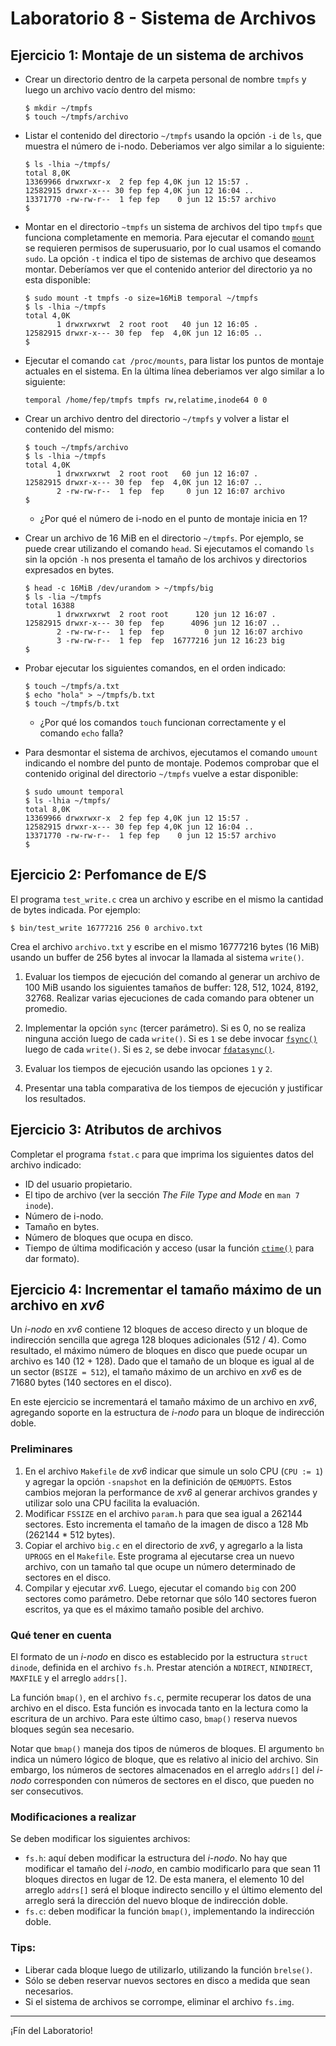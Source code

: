 # Laboratorio 8 - Sistema de Archivos

## Ejercicio 1: Montaje de un sistema de archivos

- Crear un directorio dentro de la carpeta personal de nombre `tmpfs` y luego un archivo vacío dentro del mismo:
    ```console
    $ mkdir ~/tmpfs
    $ touch ~/tmpfs/archivo
    ```

- Listar el contenido del directorio `~/tmpfs` usando la opción `-i` de `ls`, que muestra el número de i-nodo. Deberiamos ver algo similar a lo siguiente:
    ```console
    $ ls -lhia ~/tmpfs/ 
    total 8,0K
    13369966 drwxrwxr-x  2 fep fep 4,0K jun 12 15:57 .
    12582915 drwxr-x--- 30 fep fep 4,0K jun 12 16:04 ..
    13371770 -rw-rw-r--  1 fep fep    0 jun 12 15:57 archivo
    $
    ```

- Montar en el directorio `~tmpfs` un sistema de archivos del tipo `tmpfs` que funciona completamente en memoria. Para ejecutar el comando [`mount`](https://www.man7.org/linux/man-pages/man8/mount.8.html) se requieren permisos de superusuario, por lo cual usamos el comando `sudo`. La opción `-t` indica el tipo de sistemas de archivo que deseamos montar. Deberíamos ver que el contenido anterior del directorio ya no esta disponible:
    ```console
    $ sudo mount -t tmpfs -o size=16MiB temporal ~/tmpfs
    $ ls -lhia ~/tmpfs
    total 4,0K
           1 drwxrwxrwt  2 root root   40 jun 12 16:05 .
    12582915 drwxr-x--- 30 fep  fep  4,0K jun 12 16:05 ..
    $
    ```

- Ejecutar el comando `cat /proc/mounts`, para listar los puntos de montaje actuales en el sistema. En la última línea deberiamos ver algo similar a lo siguiente:
    ```console
    temporal /home/fep/tmpfs tmpfs rw,relatime,inode64 0 0
    ```

- Crear un archivo dentro del directorio `~/tmpfs` y volver a listar el contenido del mismo:
    ```console
    $ touch ~/tmpfs/archivo
    $ ls -lhia ~/tmpfs
    total 4,0K
           1 drwxrwxrwt  2 root root   60 jun 12 16:07 .
    12582915 drwxr-x--- 30 fep  fep  4,0K jun 12 16:07 ..
           2 -rw-rw-r--  1 fep  fep     0 jun 12 16:07 archivo
    $
    ```
    * ¿Por qué el número de i-nodo en el punto de montaje inicia en 1?

- Crear un archivo de 16 MiB en el directorio `~/tmpfs`. Por ejemplo, se puede crear utilizando el comando `head`. Si ejecutamos el comando `ls` sin la opción `-h` nos presenta el tamaño de los archivos y directorios expresados en bytes.
    ```console
    $ head -c 16MiB /dev/urandom > ~/tmpfs/big
    $ ls -lia ~/tmpfs
    total 16388
           1 drwxrwxrwt  2 root root      120 jun 12 16:07 .
    12582915 drwxr-x--- 30 fep  fep      4096 jun 12 16:07 ..
           2 -rw-rw-r--  1 fep  fep         0 jun 12 16:07 archivo
           3 -rw-rw-r--  1 fep  fep  16777216 jun 12 16:23 big
    $
    ```

- Probar ejecutar los siguientes comandos, en el orden indicado:
    ```console
    $ touch ~/tmpfs/a.txt
    $ echo "hola" > ~/tmpfs/b.txt
    $ touch ~/tmpfs/b.txt
    ```
    - ¿Por qué los comandos `touch` funcionan correctamente y el comando `echo` falla?

- Para desmontar el sistema de archivos, ejecutamos el comando `umount` indicando el nombre del punto de montaje. Podemos comprobar que el contenido original del directorio `~/tmpfs` vuelve a estar disponible:
    ```console
    $ sudo umount temporal
    $ ls -lhia ~/tmpfs/ 
    total 8,0K
    13369966 drwxrwxr-x  2 fep fep 4,0K jun 12 15:57 .
    12582915 drwxr-x--- 30 fep fep 4,0K jun 12 16:04 ..
    13371770 -rw-rw-r--  1 fep fep    0 jun 12 15:57 archivo
    $ 
    ```

## Ejercicio 2: Perfomance de E/S

El programa `test_write.c` crea un archivo y escribe en el mismo la cantidad de bytes indicada. Por ejemplo:
```console
$ bin/test_write 16777216 256 0 archivo.txt
```
Crea el archivo `archivo.txt` y escribe en el mismo 16777216 bytes (16 MiB) usando un buffer de 256 bytes al invocar la llamada al sistema `write()`.

1. Evaluar los tiempos de ejecución del comando al generar un archivo de 100 MiB usando los siguientes tamaños de buffer: 128, 512, 1024, 8192, 32768. Realizar varias ejecuciones de cada comando para obtener un promedio.

2. Implementar la opción `sync` (tercer parámetro). Si es 0, no se realiza ninguna acción luego de cada `write()`. Si es `1` se debe invocar [`fsync()`](https://man7.org/linux/man-pages/man2/fdatasync.2.html) luego de cada `write()`. Si es `2`, se debe invocar [`fdatasync()`](https://man7.org/linux/man-pages/man2/fdatasync.2.html).

3. Evaluar los tiempos de ejecución usando las opciones `1` y `2`.

4. Presentar una tabla comparativa de los tiempos de ejecución y justificar los resultados.

## Ejercicio 3: Atributos de archivos

Completar el programa `fstat.c` para que imprima los siguientes datos del archivo indicado:
- ID del usuario propietario.
- El tipo de archivo (ver la sección _The File Type and Mode_ en `man 7 inode`).
- Número de i-nodo.
- Tamaño en bytes.
- Número de bloques que ocupa en disco.
- Tiempo de última modificación y acceso (usar la función [`ctime()`](https://www.man7.org/linux/man-pages/man3/ctime.3.html) para dar formato).

## Ejercicio 4: Incrementar el tamaño máximo de un archivo en _xv6_

Un _i-nodo_ en _xv6_ contiene 12 bloques de acceso directo y un bloque de indirección sencilla que agrega 128 bloques adicionales (512 / 4). Como resultado, el máximo número de bloques en disco que puede ocupar un archivo es 140 (12 + 128). Dado que el tamaño de un bloque es igual al de un sector (`BSIZE = 512`), el tamaño máximo de un archivo en _xv6_ es de 71680 bytes (140 sectores en el disco).

En este ejercicio se incrementará el tamaño máximo de un archivo en _xv6_, agregando soporte en la estructura de _i-nodo_ para un bloque de indirección doble.

### Preliminares

1. En el archivo `Makefile` de _xv6_ indicar que simule un solo CPU (`CPU := 1`) y agregar la opción `-snapshot` en la definición de `QEMUOPTS`. Estos cambios mejoran la performance de _xv6_ al generar archivos grandes y utilizar solo una CPU facilita la evaluación.
2. Modificar `FSSIZE` en el archivo `param.h` para que sea igual a 262144 sectores. Esto incrementa el tamaño de la imagen de disco a 128 Mb (262144 * 512 bytes).
3. Copiar el archivo `big.c` en el directorio de _xv6_, y agregarlo a la lista `UPROGS` en el `Makefile`. Este programa al ejecutarse crea un nuevo archivo, con un tamaño tal que ocupe un número determinado de sectores en el disco.
4. Compilar y ejecutar _xv6_. Luego, ejecutar el comando `big` con 200 sectores como parámetro. Debe retornar que sólo 140 sectores fueron escritos, ya que es el máximo tamaño posible del archivo.

### Qué tener en cuenta

El formato de un _i-nodo_ en disco es establecido por la estructura `struct dinode`, definida en el archivo `fs.h`. Prestar atención a `NDIRECT`, `NINDIRECT`, `MAXFILE` y el arreglo `addrs[]`.

La función `bmap()`, en el archivo `fs.c`, permite recuperar los datos de una archivo en el disco. Esta función es invocada tanto en la lectura como la escritura de un archivo. Para este último caso, `bmap()` reserva nuevos bloques según sea necesario.

Notar que `bmap()` maneja dos tipos de números de bloques. El argumento `bn` indica un número lógico de bloque, que es relativo al inicio del archivo. Sin embargo, los números de sectores almacenados en el arreglo `addrs[]` del _i-nodo_ corresponden con números de sectores en el disco, que pueden no ser consecutivos.

### Modificaciones a realizar

Se deben modificar los siguientes archivos:

- `fs.h`: aquí deben modificar la estructura del _i-nodo_. No hay que modificar el tamaño del _i-nodo_, en cambio modificarlo para que sean 11 bloques directos en lugar de 12. De esta manera, el elemento 10 del arreglo `addrs[]` será el bloque indirecto sencillo y el último elemento del arreglo será la dirección del nuevo bloque de indirección doble. 
- `fs.c`: deben modificar la función `bmap()`, implementando la indirección doble.

### Tips:

- Liberar cada bloque luego de utilizarlo, utilizando la función `brelse()`.
- Sólo se deben reservar nuevos sectores en disco a medida que sean necesarios.
- Si el sistema de archivos se corrompe, eliminar el archivo `fs.img`.

---

¡Fín del Laboratorio!
